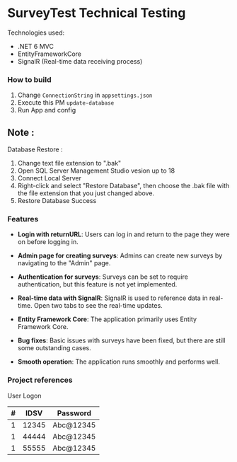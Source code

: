 # SurveyTest Technical Testing
Technologies used:
* .NET 6 MVC
* EntityFrameworkCore
* SignalR (Real-time data receiving process)

### How to build
1. Change `ConnectionString` in `appsettings.json`
2. Execute this PM `update-database`
3. Run App and config

## Note : 
Database Restore : 
1. Change text file extension to ".bak"
2. Open SQL Server Management Studio vesion up to 18
3. Connect Local Server
4. Right-click and select "Restore Database", then choose the .bak file with the file extension that you just changed above.
5. Restore Database Success

### Features

* **Login with returnURL**: Users can log in and return to the page they were on before logging in.

* **Admin page for creating surveys**: Admins can create new surveys by navigating to the "Admin" page.

* **Authentication for surveys**: Surveys can be set to require authentication, but this feature is not yet implemented.

* **Real-time data with SignalR**: SignalR is used to reference data in real-time. Open two tabs to see the real-time updates.

* **Entity Framework Core**: The application primarily uses Entity Framework Core.

* **Bug fixes**: Basic issues with surveys have been fixed, but there are still some outstanding cases.

* **Smooth operation**: The application runs smoothly and performs well.



### Project references
User Logon

| # |   IDSV   | Password  |
|---|----------|-----------|
| 1 |   12345  | Abc@12345 |
| 1 |   44444  | Abc@12345 |
| 1 |   55555  | Abc@12345 |
